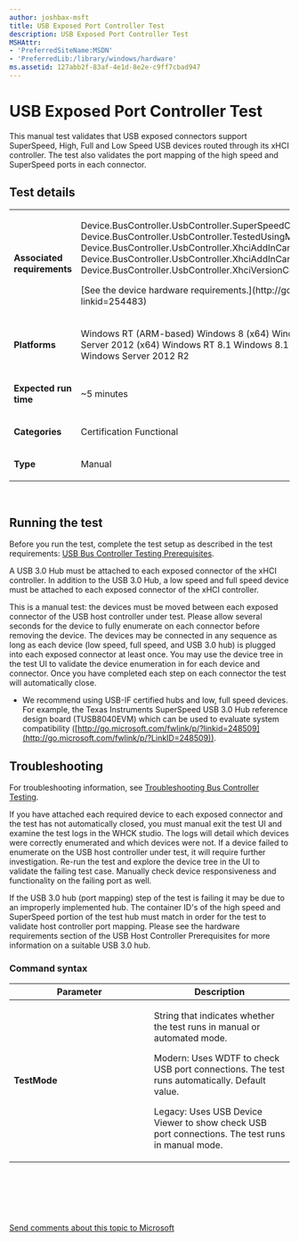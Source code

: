 ```yaml
---
author: joshbax-msft
title: USB Exposed Port Controller Test
description: USB Exposed Port Controller Test
MSHAttr:
- 'PreferredSiteName:MSDN'
- 'PreferredLib:/library/windows/hardware'
ms.assetid: 127abb2f-83af-4e1d-8e2e-c9ff7cbad947
---
```


# USB Exposed Port Controller Test


This manual test validates that USB exposed connectors support SuperSpeed, High, Full and Low Speed USB devices routed through its xHCI controller. The test also validates the port mapping of the high speed and SuperSpeed ports in each connector.

## Test details


<table>
<colgroup>
<col width="50%" />
<col width="50%" />
</colgroup>
<tbody>
<tr class="odd">
<td><p><strong>Associated requirements</strong></p></td>
<td><p>Device.BusController.UsbController.SuperSpeedConnectorsSupportHighFullLow Device.BusController.UsbController.TestedUsingMicrosoftUsbStack Device.BusController.UsbController.XhciAddInCardsMapPortsConsistently Device.BusController.UsbController.XhciAddInCardsReportInternalDevices Device.BusController.UsbController.XhciVersionCompliant</p>
<p>[See the device hardware requirements.](http://go.microsoft.com/fwlink/p/?linkid=254483)</p></td>
</tr>
<tr class="even">
<td><p><strong>Platforms</strong></p></td>
<td><p>Windows RT (ARM-based) Windows 8 (x64) Windows 8 (x86) Windows Server 2012 (x64) Windows RT 8.1 Windows 8.1 x64 Windows 8.1 x86 Windows Server 2012 R2</p></td>
</tr>
<tr class="odd">
<td><p><strong>Expected run time</strong></p></td>
<td><p>~5 minutes</p></td>
</tr>
<tr class="even">
<td><p><strong>Categories</strong></p></td>
<td><p>Certification Functional</p></td>
</tr>
<tr class="odd">
<td><p><strong>Type</strong></p></td>
<td><p>Manual</p></td>
</tr>
</tbody>
</table>

 

## Running the test


Before you run the test, complete the test setup as described in the test requirements: [USB Bus Controller Testing Prerequisites](usb-bus-controller-testing-prerequisites.md).

A USB 3.0 Hub must be attached to each exposed connector of the xHCI controller. In addition to the USB 3.0 Hub, a low speed and full speed device must be attached to each exposed connector of the xHCI controller.

This is a manual test: the devices must be moved between each exposed connector of the USB host controller under test. Please allow several seconds for the device to fully enumerate on each connector before removing the device. The devices may be connected in any sequence as long as each device (low speed, full speed, and USB 3.0 hub) is plugged into each exposed connector at least once. You may use the device tree in the test UI to validate the device enumeration in for each device and connector. Once you have completed each step on each connector the test will automatically close.

-   We recommend using USB-IF certified hubs and low, full speed devices. For example, the Texas Instruments SuperSpeed USB 3.0 Hub reference design board (TUSB8040EVM) which can be used to evaluate system compatibility ([http://go.microsoft.com/fwlink/p/?linkid=248509](http://go.microsoft.com/fwlink/p/?LinkID=248509)).

## Troubleshooting


For troubleshooting information, see [Troubleshooting Bus Controller Testing](troubleshooting-bus-controller-testing.md).

If you have attached each required device to each exposed connector and the test has not automatically closed, you must manual exit the test UI and examine the test logs in the WHCK studio. The logs will detail which devices were correctly enumerated and which devices were not. If a device failed to enumerate on the USB host controller under test, it will require further investigation. Re-run the test and explore the device tree in the UI to validate the failing test case. Manually check device responsiveness and functionality on the failing port as well.

If the USB 3.0 hub (port mapping) step of the test is failing it may be due to an improperly implemented hub. The container ID's of the high speed and SuperSpeed portion of the test hub must match in order for the test to validate host controller port mapping. Please see the hardware requirements section of the USB Host Controller Prerequisites for more information on a suitable USB 3.0 hub.

### Command syntax

<table>
<colgroup>
<col width="50%" />
<col width="50%" />
</colgroup>
<thead>
<tr class="header">
<th>Parameter</th>
<th>Description</th>
</tr>
</thead>
<tbody>
<tr class="odd">
<td><p><strong>TestMode</strong></p></td>
<td><p>String that indicates whether the test runs in manual or automated mode.</p>
<p>Modern: Uses WDTF to check USB port connections. The test runs automatically. Default value.</p>
<p>Legacy: Uses USB Device Viewer to show check USB port connections. The test runs in manual mode.</p></td>
</tr>
</tbody>
</table>

 

 

 

[Send comments about this topic to Microsoft](mailto:wsddocfb@microsoft.com?subject=Documentation%20feedback%20%5Bp_hck\p_hck%5D:%20USB%20Exposed%20Port%20Controller%20Test%20%20RELEASE:%20%284/27/2016%29&body=%0A%0APRIVACY%20STATEMENT%0A%0AWe%20use%20your%20feedback%20to%20improve%20the%20documentation.%20We%20don't%20use%20your%20email%20address%20for%20any%20other%20purpose,%20and%20we'll%20remove%20your%20email%20address%20from%20our%20system%20after%20the%20issue%20that%20you're%20reporting%20is%20fixed.%20While%20we're%20working%20to%20fix%20this%20issue,%20we%20might%20send%20you%20an%20email%20message%20to%20ask%20for%20more%20info.%20Later,%20we%20might%20also%20send%20you%20an%20email%20message%20to%20let%20you%20know%20that%20we've%20addressed%20your%20feedback.%0A%0AFor%20more%20info%20about%20Microsoft's%20privacy%20policy,%20see%20http://privacy.microsoft.com/default.aspx. "Send comments about this topic to Microsoft")




